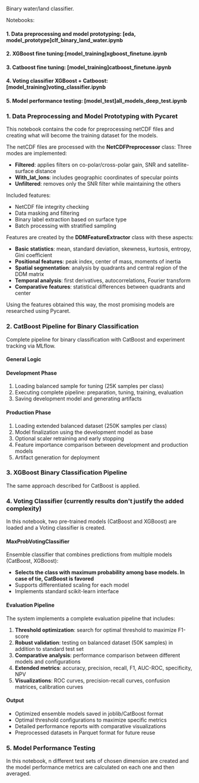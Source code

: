 Binary water/land classifier.

Notebooks: 
#### 1. Data preprocessing and model prototyping: [eda, model_prototype]clf_binary_land_water.ipynb
#### 2. XGBoost fine tuning:[model_training]xgboost_finetune.ipynb
#### 3. Catboost fine tuning: [model_training]catboost_finetune.ipynb
#### 4. Voting classifier XGBoost + Catboost: [model_training]voting_classifier.ipynb
#### 5. Model performance testing: [model_test]all_models_deep_test.ipynb

### 1. Data Preprocessing and Model Prototyping with Pycaret
This notebook contains the code for preprocessing netCDF files and creating what will become the training dataset for the models.

The netCDF files are processed with the **NetCDFPreprocessor** class: 
Three modes are implemented:
- **Filtered**: applies filters on co-polar/cross-polar gain, SNR and satellite-surface distance
- **With_lat_lons**: includes geographic coordinates of specular points
- **Unfiltered**: removes only the SNR filter while maintaining the others

Included features:
- NetCDF file integrity checking
- Data masking and filtering
- Binary label extraction based on surface type
- Batch processing with stratified sampling

Features are created by the **DDMFeatureExtractor** class with these aspects:

- **Basic statistics**: mean, standard deviation, skewness, kurtosis, entropy, Gini coefficient
- **Positional features**: peak index, center of mass, moments of inertia
- **Spatial segmentation**: analysis by quadrants and central region of the DDM matrix
- **Temporal analysis**: first derivatives, autocorrelations, Fourier transform
- **Comparative features**: statistical differences between quadrants and center

Using the features obtained this way, the most promising models are researched using Pycaret.

### 2. CatBoost Pipeline for Binary Classification

Complete pipeline for binary classification with CatBoost and experiment tracking via MLflow.

#### General Logic

#### Development Phase
1. Loading balanced sample for tuning (25K samples per class)
2. Executing complete pipeline: preparation, tuning, training, evaluation
3. Saving development model and generating artifacts

#### Production Phase
1. Loading extended balanced dataset (250K samples per class)
2. Model finalization using the development model as base
3. Optional scaler retraining and early stopping
4. Feature importance comparison between development and production models
5. Artifact generation for deployment

### 3. XGBoost Binary Classification Pipeline
The same approach described for CatBoost is applied.

### 4. Voting Classifier (currently results don't justify the added complexity)
In this notebook, two pre-trained models (CatBoost and XGBoost) are loaded and a Voting classifier is created.

#### MaxProbVotingClassifier
Ensemble classifier that combines predictions from multiple models (CatBoost, XGBoost):
- **Selects the class with maximum probability among base models. In case of tie, CatBoost is favored**
- Supports differentiated scaling for each model
- Implements standard scikit-learn interface

#### Evaluation Pipeline

The system implements a complete evaluation pipeline that includes:

1. **Threshold optimization**: search for optimal threshold to maximize F1-score
2. **Robust validation**: testing on balanced dataset (50K samples) in addition to standard test set
3. **Comparative analysis**: performance comparison between different models and configurations
4. **Extended metrics**: accuracy, precision, recall, F1, AUC-ROC, specificity, NPV
5. **Visualizations**: ROC curves, precision-recall curves, confusion matrices, calibration curves

#### Output

- Optimized ensemble models saved in joblib/CatBoost format
- Optimal threshold configurations to maximize specific metrics
- Detailed performance reports with comparative visualizations
- Preprocessed datasets in Parquet format for future reuse

### 5. Model Performance Testing

In this notebook, n different test sets of chosen dimension are created and the model performance metrics are calculated on each one and then averaged.
